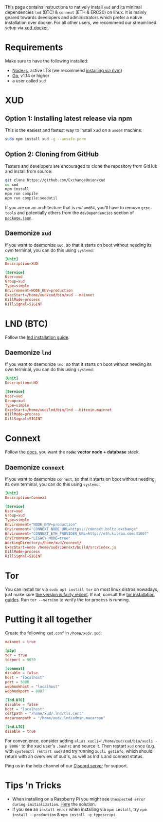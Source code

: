 This page contains instructions to natively install `xud` and its minimal dependencies `lnd` (BTC) & `connext` (ETH & ERC20) on linux. It is mainly geared towards developers and administrators which prefer a native installation over docker. For all other users, we recommend our streamlined setup via [xud-docker](Market%20Maker%20Guide.md).

# Requirements

Make sure to have the following installed:
- [Node.js](https://nodejs.org/en/download/), active LTS (we recommend [installing via nvm](https://nodejs.org/en/download/package-manager/#nvm))
- [Go](https://golang.org/), v1.14 or higher
- a user called `xud`

# XUD

## Option 1: Installing latest release via npm
This is the easiest and fastest way to install xud on a `amd64` machine: 
```bash
sudo npm install xud -g --unsafe-perm
```

## Option 2: Cloning from GitHub

Testers and developers are encouraged to clone the repository from GitHub and install from source:

```bash
git clone https://github.com/ExchangeUnion/xud
cd xud
npm install
npm run compile
npm run compile:seedutil
```
If you are on an architecture that is *not* `amd64`, you'll have to remove `grpc-tools` and potentially others from the `devDependencies` section of [`package.json`](https://github.com/ExchangeUnion/xud/blob/master/package.json).

## Daemonize `xud`

If you want to daemonize `xud`, so that it starts on boot without needing its own terminal, you can do this using `systemd`:

```toml
[Unit]
Description=XUD

[Service]
User=xud
Group=xud
Type=simple
Environment=NODE_ENV=production
ExecStart=/home/xud/xud/bin/xud --mainnet
KillMode=process
KillSignal=SIGINT
```

# LND (BTC)

Follow the [lnd installation guide](https://github.com/lightningnetwork/lnd/blob/master/docs/INSTALL.md#installing-lnd).

## Daemonize `lnd`

If you want to daemonize `lnd`, so that it starts on boot without needing its own terminal, you can do this using `systemd`:

```toml
[Unit]
Description=LND

[Service]
User=xud
Group=xud
Type=simple
ExecStart=/home/xud/lnd/bin/lnd --bitcoin.mainnet
KillMode=process
KillSignal=SIGINT
```

# Connext

Follow the [docs](https://github.com/connext/vector#quick-start), you want the **`node`: vector node + database** stack.

## Daemonize `connext`

If you want to daemonize `connext`, so that it starts on boot without needing its own terminal, you can do this using `systemd`:

```toml
[Unit]
Description=Connext

[Service]
User=xud
Group=xud
Type=simple
Environment="NODE_ENV=production"
Environment="CONNEXT_NODE_URL=https://connext.boltz.exchange"
Environment="CONNEXT_ETH_PROVIDER_URL=http://eth.kilrau.com:41007"
Environment="LEGACY_MODE=true"
WorkingDirectory=/home/xud/connext/
ExecStart=node /home/xud/connext/build/src/index.js
KillMode=process
KillSignal=SIGINT
```

# Tor

You can install tor via `sudo apt install tor` on most linux distros nowadays, just make sure [the version is fairly recent](https://github.com/torproject/tor/releases). If not, consult the [tor installation guides](https://2019.www.torproject.org/docs/installguide.html.en). Run `tor --version` to verify the tor process is running.


# Putting it all together

Create the following `xud.conf` in `/home/xud/.xud`:
```toml
mainnet = true

[p2p]
tor = true
torport = 9050

[connext]
disable = false
host = "localhost"
port = 5000
webhookhost = "localhost"
webhookport = 8887

[lnd.BTC]
disable = false
host = "localhost"
certpath = "/home/xud/.lnd/tls.cert"
macaroonpath = "/home/xud/.lnd/admin.macaroon"

[lnd.LTC]
disable = true
```

For convenience, consider adding `alias xucli='/home/xud/xud/bin/xucli -p 8886'` to the xud user's `.bashrc` and source it. Then restart `xud` once (e.g. with `systemctl restart xud`) and try running `xucli getinfo`, which should return with an overview of xud's, as well as lnd's and connext status.

Ping us in the help channel of our [Discord server](https://discord.gg/YgDhMSn) for support.

# Tips 'n Tricks

* When installing on a Raspberry Pi you might see `Unexpected error during initialization`. [Here](https://github.com/ExchangeUnion/xud/issues/1199#issuecomment-527819108) the solution.
* If you see an `install error` when installing via `npm install`, try `npm install --production` & `npm install -g typescript`.

